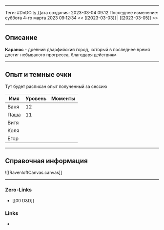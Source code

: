 ___
Теги: #DnDCity
Дата создания: 2023-03-04 09:12 
Последнее изменение: суббота 4-го марта 2023 09:12:34
<< [[2023-03-03]] | [[2023-03-05]] >> 
___
## Описание

**Каранос** - древний дварфийский город, который в последнее время достиг небывалого прогресса, благодаря действиям

---
## Опыт и темные очки

Тут будет расписан опыт полученный за сессию

| Имя  | Уровень | Моменты |
| ---- | ------- | ------- |
| Ваня | 12      |         |
| Паша | 11      |         |
| Витя |         |         |
| Коля |         |         |
| Егор |         |         |

---
## Справочная информация

![[RavenloftCanvas.canvas]]
___
### Zero-Links
- [[00 D&D]]

### Links
- 
